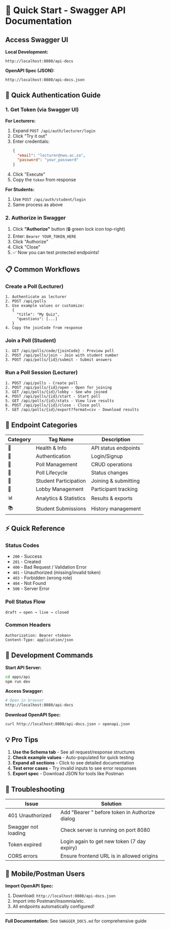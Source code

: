# 🚀 Quick Start - Swagger API Documentation

## Access Swagger UI

**Local Development:**
```
http://localhost:8080/api-docs
```

**OpenAPI Spec (JSON):**
```
http://localhost:8080/api-docs.json
```

## 🔐 Quick Authentication Guide

### 1. Get Token (via Swagger UI)

**For Lecturers:**
1. Expand `POST /api/auth/lecturer/login`
2. Click "Try it out"
3. Enter credentials:
   ```json
   {
     "email": "lecturer@nwu.ac.za",
     "password": "your_password"
   }
   ```
4. Click "Execute"
5. Copy the `token` from response

**For Students:**
1. Use `POST /api/auth/student/login`
2. Same process as above

### 2. Authorize in Swagger

1. Click **"Authorize"** button (🔒 green lock icon top-right)
2. Enter: `Bearer YOUR_TOKEN_HERE`
3. Click "Authorize"
4. Click "Close"
5. ✅ Now you can test protected endpoints!

## 📋 Common Workflows

### Create a Poll (Lecturer)

```
1. Authenticate as lecturer
2. POST /api/polls
3. Use example values or customize:
   {
     "title": "My Quiz",
     "questions": [...]
   }
4. Copy the joinCode from response
```

### Join a Poll (Student)

```
1. GET /api/polls/code/{joinCode} - Preview poll
2. POST /api/polls/join - Join with student number
3. POST /api/polls/{id}/submit - Submit answers
```

### Run a Poll Session (Lecturer)

```
1. POST /api/polls - Create poll
2. POST /api/polls/{id}/open - Open for joining
3. GET /api/polls/{id}/lobby - See who joined
4. POST /api/polls/{id}/start - Start poll
5. GET /api/polls/{id}/stats - View live results
6. POST /api/polls/{id}/close - Close poll
7. GET /api/polls/{id}/export?format=csv - Download results
```

## 🎯 Endpoint Categories

| Category | Tag Name | Description |
|----------|----------|-------------|
| 🏥 | Health & Info | API status endpoints |
| 🔐 | Authentication | Login/Signup |
| 📝 | Poll Management | CRUD operations |
| 🔄 | Poll Lifecycle | Status changes |
| 👥 | Student Participation | Joining & submitting |
| 🚪 | Lobby Management | Participant tracking |
| 📊 | Analytics & Statistics | Results & exports |
| 📚 | Student Submissions | History management |

## ⚡ Quick Reference

### Status Codes
- `200` - Success
- `201` - Created
- `400` - Bad Request / Validation Error
- `401` - Unauthorized (missing/invalid token)
- `403` - Forbidden (wrong role)
- `404` - Not Found
- `500` - Server Error

### Poll Status Flow
```
draft → open → live → closed
```

### Common Headers
```
Authorization: Bearer <token>
Content-Type: application/json
```

## 🔧 Development Commands

**Start API Server:**
```bash
cd apps/api
npm run dev
```

**Access Swagger:**
```bash
# Open in browser
http://localhost:8080/api-docs
```

**Download OpenAPI Spec:**
```bash
curl http://localhost:8080/api-docs.json > openapi.json
```

## 💡 Pro Tips

1. **Use the Schema tab** - See all request/response structures
2. **Check example values** - Auto-populated for quick testing
3. **Expand all sections** - Click to see detailed documentation
4. **Test error cases** - Try invalid inputs to see error responses
5. **Export spec** - Download JSON for tools like Postman

## 🐛 Troubleshooting

| Issue | Solution |
|-------|----------|
| 401 Unauthorized | Add "Bearer " before token in Authorize dialog |
| Swagger not loading | Check server is running on port 8080 |
| Token expired | Login again to get new token (7 day expiry) |
| CORS errors | Ensure frontend URL is in allowed origins |

## 📱 Mobile/Postman Users

**Import OpenAPI Spec:**
1. Download: `http://localhost:8080/api-docs.json`
2. Import into Postman/Insomnia/etc.
3. All endpoints automatically configured!

---

**Full Documentation:** See `SWAGGER_DOCS.md` for comprehensive guide
